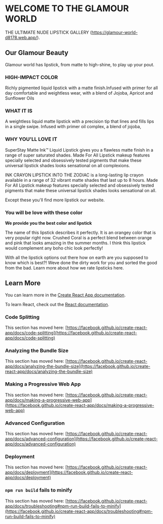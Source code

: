 # WELCOME TO THE GLAMOUR WORLD

THE ULTIMATE NUDE LIPSTICK GALLERY (https://glamour-world-d8178.web.app/).

## Our Glamour Beauty

Glamour world has lipstick, from matte to high-shine, to play up your pout. 

### HIGH-IMPACT COLOR

Richly pigmented liquid lipstick with a matte finish.Infused with primer for all day comfortable and weightless wear, with a blend of Jojoba, Apricot and Sunflower Oils

### WHAT IT IS
 A weightless liquid matte lipstick with a precision tip that lines and fills lips in a single swipe. Infused with primer oil complex, a blend of jojoba,


### WHY YOU'LL LOVE IT

SuperStay Matte Ink™ Liquid Lipstick gives you a flawless matte finish in a range of super saturated shades. Made For All Lipstick makeup features specially selected and obsessively tested pigments that make these universal lipstick shades looks sensational on all complexions.

INK CRAYON LIPSTICK INTO THE ZODIAC is a long-lasting lip crayon available in a range of 32 vibrant matte shades that last up to 8 hours. Made For All Lipstick makeup features specially selected and obsessively tested pigments that make these universal lipstick shades looks sensational on all.

Except these you'll find more lipstick our website.

### You will be love with these color

**We provide you the best color and lipstick**

The name of this lipstick describes it perfectly. It is an orangey color that is very popular right now. Crushed Coral is a perfect blend between orange and pink that looks amazing in the summer months. I think this lipstick would complement any boho chic look perfectly!

With all the lipstick options out there how on earth are you supposed to know which is best?! Weve done the dirty work for you and sorted the good from the bad. Learn more about how we rate lipsticks here.
## Learn More

You can learn more in the [Create React App documentation](https://facebook.github.io/create-react-app/docs/getting-started).

To learn React, check out the [React documentation](https://reactjs.org/).

### Code Splitting

This section has moved here: [https://facebook.github.io/create-react-app/docs/code-splitting](https://facebook.github.io/create-react-app/docs/code-splitting)

### Analyzing the Bundle Size

This section has moved here: [https://facebook.github.io/create-react-app/docs/analyzing-the-bundle-size](https://facebook.github.io/create-react-app/docs/analyzing-the-bundle-size)

### Making a Progressive Web App

This section has moved here: [https://facebook.github.io/create-react-app/docs/making-a-progressive-web-app](https://facebook.github.io/create-react-app/docs/making-a-progressive-web-app)

### Advanced Configuration

This section has moved here: [https://facebook.github.io/create-react-app/docs/advanced-configuration](https://facebook.github.io/create-react-app/docs/advanced-configuration)

### Deployment

This section has moved here: [https://facebook.github.io/create-react-app/docs/deployment](https://facebook.github.io/create-react-app/docs/deployment)

### `npm run build` fails to minify

This section has moved here: [https://facebook.github.io/create-react-app/docs/troubleshooting#npm-run-build-fails-to-minify](https://facebook.github.io/create-react-app/docs/troubleshooting#npm-run-build-fails-to-minify)
